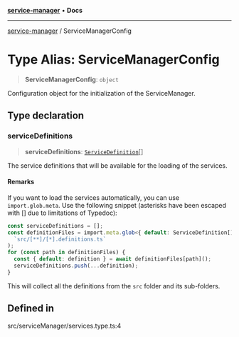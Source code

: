 [**service-manager**](../README.md) • **Docs**

---

[service-manager](../README.md) / ServiceManagerConfig

# Type Alias: ServiceManagerConfig

> **ServiceManagerConfig**: `object`

Configuration object for the initialization of the ServiceManager.

## Type declaration

### serviceDefinitions

> **serviceDefinitions**: [`ServiceDefinition`](ServiceDefinition.md)[]

The service definitions that will be available for the loading of the services.

#### Remarks

If you want to load the services automatically, you can use `import.glob.meta`.
Use the following snippet (asterisks have been escaped with [] due to limitations of Typedoc):

```ts
const serviceDefinitions = [];
const definitionFiles = import.meta.glob<{ default: ServiceDefinition[] }>(
  `src/[**]/[*].definitions.ts`
);
for (const path in definitionFiles) {
  const { default: definition } = await definitionFiles[path]();
  serviceDefinitions.push(...definition);
}
```

This will collect all the definitions from the `src` folder and its sub-folders.

## Defined in

src/serviceManager/services.type.ts:4
